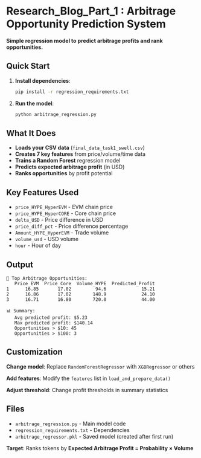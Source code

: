# Research_Blog_Part_1 : Arbitrage Opportunity Prediction System

**Simple regression model to predict arbitrage profits and rank opportunities.**

## Quick Start

1. **Install dependencies**:
   ```bash
   pip install -r regression_requirements.txt
   ```

2. **Run the model**:
   ```bash
   python arbitrage_regression.py
   ```

## What It Does

- **Loads your CSV data** (`final_data_task1_swell.csv`)
- **Creates 7 key features** from price/volume/time data
- **Trains a Random Forest** regression model
- **Predicts expected arbitrage profit** (in USD)
- **Ranks opportunities** by profit potential

## Key Features Used

- `price_HYPE_HyperEVM` - EVM chain price
- `price_HYPE_HyperCORE` - Core chain price  
- `delta_USD` - Price difference in USD
- `price_diff_pct` - Price difference percentage
- `Amount_HYPE_HyperEVM` - Trade volume
- `volume_usd` - USD volume
- `hour` - Hour of day

## Output

```
🔮 Top Arbitrage Opportunities:
   Price_EVM  Price_Core  Volume_HYPE  Predicted_Profit
1      16.85       17.02         94.6             15.21
2      16.86       17.02        148.9             24.10
3      16.71       16.80        720.0             44.00

📊 Summary:
   Avg predicted profit: $5.23
   Max predicted profit: $140.14
   Opportunities > $10: 45
   Opportunities > $100: 3
```

## Customization

**Change model**: Replace `RandomForestRegressor` with `XGBRegressor` or others

**Add features**: Modify the `features` list in `load_and_prepare_data()`

**Adjust threshold**: Change profit thresholds in summary statistics

## Files

- `arbitrage_regression.py` - Main model code
- `regression_requirements.txt` - Dependencies
- `arbitrage_regressor.pkl` - Saved model (created after first run)

**Target**: Ranks tokens by **Expected Arbitrage Profit = Probability × Volume** 